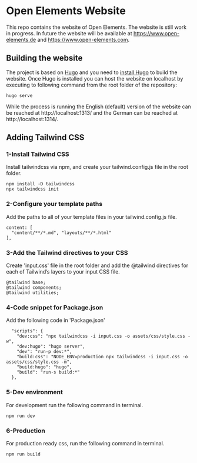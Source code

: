 # Open Elements Website

This repo contains the website of Open Elements.
The website is still work in progress.
In future the website will be available at https://www.open-elements.de and https://www.open-elements.com.

## Building the website

The project is based on [Hugo](https://gohugo.io/) and you need to [install Hugo](https://gohugo.io/installation/) to build the website.
Once Hugo is installed you can host the website on localhost by executing to following command from the root folder of the repository:

```
hugo serve
```

While the process is running the English (default) version of the website can be reached at http://localhost:1313/ and the German can be reached at http://localhost:1314/.

## Adding Tailwind CSS

### 1-Install Tailwind CSS

Install tailwindcss via npm, and create your tailwind.config.js file in the root folder.

```
npm install -D tailwindcss
npx tailwindcss init
```

### 2-Configure your template paths

Add the paths to all of your template files in your tailwind.config.js file.

```
content: [
  "content/**/*.md", "layouts/**/*.html"
],
```

### 3-Add the Tailwind directives to your CSS
Create 'input.css' file in the root folder and add the @tailwind directives for each of Tailwind’s layers to your input CSS file.

```
@tailwind base;
@tailwind components;
@tailwind utilities;
```

### 4-Code snippet for Package.json

Add the following code in 'Package.json'

```
  "scripts": {
    "dev:css": "npx tailwindcss -i input.css -o assets/css/style.css -w",
    "dev:hugo": "hugo server",
    "dev": "run-p dev:*",
    "build:css": "NODE_ENV=production npx tailwindcss -i input.css -o assets/css/style.css -m",
    "build:hugo": "hugo",
    "build": "run-s build:*"
  },
```

### 5-Dev environment
For development run the following command in terminal.
```
npm run dev
```

### 6-Production
For production ready css, run the following command in terminal.
```
npm run build
```
